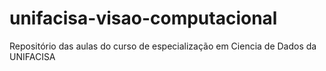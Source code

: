 # unifacisa-visao-computacional
Repositório das aulas do curso de especialização em Ciencia de Dados da UNIFACISA
